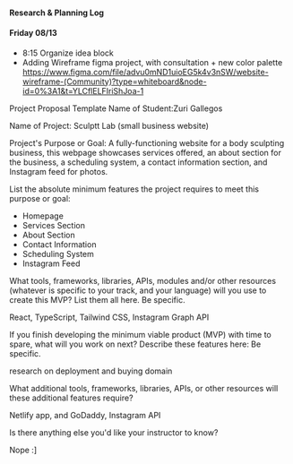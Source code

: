#### Research & Planning Log
#### Friday 08/13
* 8:15 Organize idea block
* Adding Wireframe figma project, with consultation + new color palette
https://www.figma.com/file/advu0mND1uioEG5k4v3nSW/website-wireframe-(Community)?type=whiteboard&node-id=0%3A1&t=YLCflELFIriShJoa-1

Project Proposal Template
Name of Student:Zuri Gallegos

Name of Project: Sculptt Lab (small business website)

Project's Purpose or Goal: A fully-functioning website for a body sculpting business, this webpage showcases services offered, an about section for the business, a scheduling system, a contact information section, and Instagram feed for photos. 


List the absolute minimum features the project requires to meet this purpose or goal:

* Homepage
* Services Section
* About Section
* Contact Information
* Scheduling System
* Instagram Feed


What tools, frameworks, libraries, APIs, modules and/or other resources (whatever is specific to your track, and your language) will you use to create this MVP? List them all here. Be specific.

React, TypeScript, Tailwind CSS, Instagram Graph API 

If you finish developing the minimum viable product (MVP) with time to spare, what will you work on next? Describe these features here: Be specific.

research on deployment and buying domain

What additional tools, frameworks, libraries, APIs, or other resources will these additional features require?

Netlify app, and GoDaddy, Instagram API

Is there anything else you'd like your instructor to know?

Nope :] 

